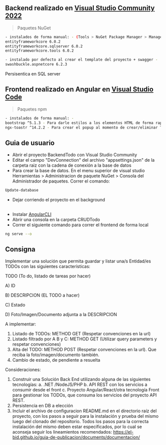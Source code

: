 ##

## Backend realizado en [Visual Studio Community 2022](https://visualstudio.microsoft.com/es/vs/)
> Paquetes NuGet
```sh
- instalados de forma manual: - (Tools > NuGet Package Manager > Manage NuGet Packages for Solution)
entityframeworkcore 6.0.2
entityframeworkcore.sqlserver 6.0.2
entityframeworkcore.tools 6.0.2

- instalado por defecto al crear el template del proyecto + swagger -
swashbuckle.aspnetcore 6.2.3
```

Persisentica en SQL server

## Frontend realizado en Angular en [Visual Studio Code](https://code.visualstudio.com/)

> Paquetes npm
```sh
- instalados de forma manual: -
bootstrap ^5.1.3 - Para darle estilos a los elementos HTML de forma rapida
ngx-toastr ^14.2.2 - Para crear el popup al momento de crear/eliminar TODO
```

##

## Guia de usuario

- Abrir el proyecto BackendTodo con Visual Studio Community
- Editar el campo "DevConnection" del archivo "appsettings.json" de la carpeta raiz con la cadena de conexión a la base de datos
- Para crear la base de datos. En el menu superior de visual studio Herramientas > Administracion de paquete NuGet > Consola del Administrador de paquetes. Correr el comando:
```sh
Update-database
```
- Dejar corriendo el proyecto en el background

##

- Instalar [AngularCLI](https://angular.io/cli)
- Abrir una consola en la carpeta CRUDTodo
- Correr el siguiente comando para correr el frontend de forma local
```sh
ng serve --o
```

## Consigna

Implementar una solución que permita guardar y listar una/s Entidad/es TODOs con 
las siguientes características:

TODO (To do, listado de tareas por hacer)

A) ID

B) DESCRIPCION (EL TODO a hacer)

C) Estado

D) Foto/Imagen/Documento adjunta a la DESCRIPCION

A implementar:
1. Listado de TODOs: METHOD GET (Respetar convenciones en la url)
2. Listado filtrado por A B y C: METHOD GET (Utilizar query parameters y respetar 
convenciones)
3. Alta del TODO: METHOD POST (Respetar convenciones en la url). Que reciba la 
foto/imagen/documento también.
4. Cambio de estado, de pendiente a resuelta

Consideraciones:
1. Construir una Solución Back End utilizando alguna de las siguientes tecnologías:
a. .NET /NodeJS/PHP
b. API REST con los servicios a consumir desde el front
c. Proyecto Angular/React/otra tecnología Front para gestionar los TODOs, que 
consuma los servicios del proyecto API REST.
2. Persistencia en DB a elección
3. Incluir el archivo de configuracion README.md en el directorio raíz del proyecto, con 
los pasos a seguir para la instalación y prueba del mismo luego del clonado del 
repositorio.
Todos los pasos para la correcta instalación del mismo deben estar especificados, por 
lo cual se aconseja seguir los lineamientos recomendados: https://el-bid.github.io/guia-de-publicacion/documents/documentacion/

